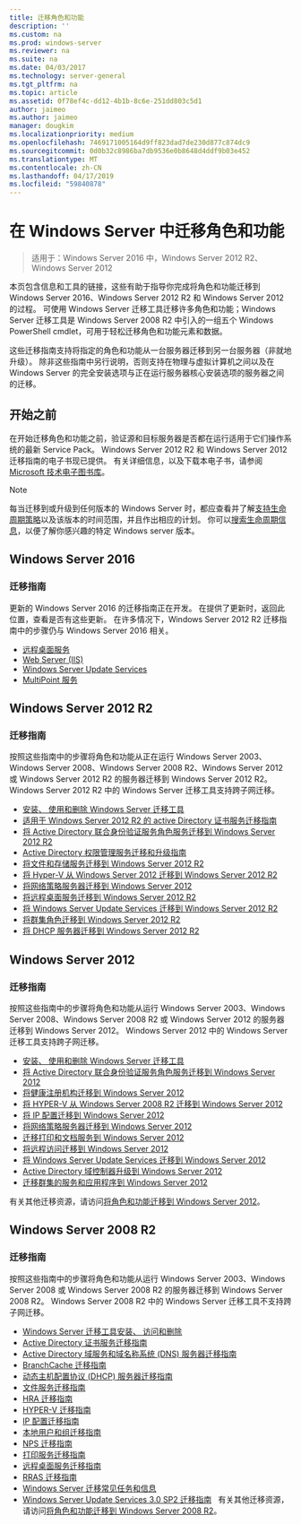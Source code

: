 ```yaml
---
title: 迁移角色和功能
description: ''
ms.custom: na
ms.prod: windows-server
ms.reviewer: na
ms.suite: na
ms.date: 04/03/2017
ms.technology: server-general
ms.tgt_pltfrm: na
ms.topic: article
ms.assetid: 0f78ef4c-dd12-4b1b-8c6e-251dd803c5d1
author: jaimeo
ms.author: jaimeo
manager: dougkim
ms.localizationpriority: medium
ms.openlocfilehash: 7469171005164d9ff823dad7de230d877c874dc9
ms.sourcegitcommit: 0d0b32c8986ba7db9536e0b8648d4ddf9b03e452
ms.translationtype: MT
ms.contentlocale: zh-CN
ms.lasthandoff: 04/17/2019
ms.locfileid: "59840878"
---
```

# <a name="migrating-roles-and-features-in-windows-server"></a>在 Windows Server 中迁移角色和功能

>适用于：Windows Server 2016 中，Windows Server 2012 R2、 Windows Server 2012

本页包含信息和工具的链接，这些有助于指导你完成将角色和功能迁移到 Windows Server 2016、Windows Server 2012 R2 和 Windows Server 2012 的过程。 可使用 Windows Server 迁移工具迁移许多角色和功能；Windows Server 迁移工具是 Windows Server 2008 R2 中引入的一组五个 Windows PowerShell cmdlet，可用于轻松迁移角色和功能元素和数据。

这些迁移指南支持将指定的角色和功能从一台服务器迁移到另一台服务器（非就地升级）。 除非这些指南中另行说明，否则支持在物理与虚拟计算机之间以及在 Windows Server 的完全安装选项与正在运行服务器核心安装选项的服务器之间的迁移。  

## <a name="before-you-begin"></a>开始之前

在开始迁移角色和功能之前，验证源和目标服务器是否都在运行适用于它们操作系统的最新 Service Pack。
Windows Server 2012 R2 和 Windows Server 2012 迁移指南的电子书现已提供。 有关详细信息，以及下载本电子书，请参阅 [Microsoft 技术电子图书库](https://social.technet.microsoft.com/wiki/contents/articles/11608.e-book-gallery-for-microsoft-technologies.aspx#MigrateRoles)。 

>[!NOTE]
>每当迁移到或升级到任何版本的 Windows Server 时，都应查看并了解[支持生命周期策略](https://support.microsoft.com/lifecycle)以及该版本的时间范围，并且作出相应的计划。 你可以[搜索生命周期信息](https://support.microsoft.com/lifecycle)，以便了解你感兴趣的特定 Windows server 版本。
 
## <a name="windows-server-2016"></a>Windows Server 2016

### <a name="migration-guides"></a>迁移指南
更新的 Windows Server 2016 的迁移指南正在开发。 在提供了更新时，返回此位置，查看是否有这些更新。 在许多情况下，Windows Server 2012 R2 迁移指南中的步骤仍与 Windows Server 2016 相关。

- [远程桌面服务](https://technet.microsoft.com/windows-server-docs/compute/remote-desktop-services/migrate-rds-role-services)
- [Web Server (IIS)](https://www.iis.net/downloads/microsoft/web-deploy)
- [Windows Server Update Services](https://technet.microsoft.com/library/hh852339.aspx)
- [MultiPoint 服务](https://technet.microsoft.com/windows-server-docs/compute/remote-desktop-services/multipoint-services/multipoint-services-migrate)
 
## <a name="windows-server-2012-r2"></a>Windows Server 2012 R2

### <a name="migration-guides"></a>迁移指南
按照这些指南中的步骤将角色和功能从正在运行 Windows Server 2003、Windows Server 2008、Windows Server 2008 R2、Windows Server 2012 或 Windows Server 2012 R2 的服务器迁移到 Windows Server 2012 R2。 Windows Server 2012 R2 中的 Windows Server 迁移工具支持跨子网迁移。

- [安装、 使用和删除 Windows Server 迁移工具](https://technet.microsoft.com/library/jj134202.aspx)
- [适用于 Windows Server 2012 R2 的 active Directory 证书服务迁移指南](https://technet.microsoft.com/library/dn486797.aspx)
- [将 Active Directory 联合身份验证服务角色服务迁移到 Windows Server 2012 R2](https://technet.microsoft.com/library/dn486815.aspx)
- [Active Directory 权限管理服务迁移和升级指南](https://technet.microsoft.com/library/cc754277.aspx)
- [将文件和存储服务迁移到 Windows Server 2012 R2](https://technet.microsoft.com/library/dn479292.aspx)
- [将 Hyper-V 从 Windows Server 2012 迁移到 Windows Server 2012 R2](https://technet.microsoft.com/library/dn486799.aspx)
- [将网络策略服务器迁移到 Windows Server 2012](https://technet.microsoft.com/library/hh831652)
- [将远程桌面服务迁移到 Windows Server 2012 R2](https://technet.microsoft.com/library/dn479239.aspx)
- [将 Windows Server Update Services 迁移到 Windows Server 2012 R2](https://technet.microsoft.com/library/hh852339.aspx)
- [将群集角色迁移到 Windows Server 2012 R2](https://technet.microsoft.com/library/dn530779.aspx)
- [将 DHCP 服务器迁移到 Windows Server 2012 R2](https://technet.microsoft.com/library/dn495425.aspx)
 
## <a name="windows-server-2012"></a>Windows Server 2012

### <a name="migration-guides"></a>迁移指南
按照这些指南中的步骤将角色和功能从运行 Windows Server 2003、Windows Server 2008、Windows Server 2008 R2 或 Windows Server 2012 的服务器迁移到 Windows Server 2012。 Windows Server 2012 中的 Windows Server 迁移工具支持跨子网迁移。

- [安装、 使用和删除 Windows Server 迁移工具](https://technet.microsoft.com/library/jj134202)
- [将 Active Directory 联合身份验证服务角色服务迁移到 Windows Server 2012](https://technet.microsoft.com/library/jj647765)
- [将健康注册机构迁移到 Windows Server 2012](https://technet.microsoft.com/library/hh831513)
- [将 HYPER-V 从 Windows Server 2008 R2 迁移到 Windows Server 2012](https://technet.microsoft.com/library/jj574113)
- [将 IP 配置迁移到 Windows Server 2012](https://technet.microsoft.com/library/jj574133)
- [将网络策略服务器迁移到 Windows Server 2012](https://technet.microsoft.com/library/hh831652)
- [迁移打印和文档服务到 Windows Server 2012](https://technet.microsoft.com/library/jj134150)
- [将远程访问迁移到 Windows Server 2012](https://technet.microsoft.com/library/hh831423)
- [将 Windows Server Update Services 迁移到 Windows Server 2012](https://technet.microsoft.com/library/hh852339)
- [Active Directory 域控制器升级到 Windows Server 2012](https://technet.microsoft.com/library/hh994618.aspx)
- [迁移群集的服务和应用程序到 Windows Server 2012](https://technet.microsoft.com/library/dn486790.aspx)
 

有关其他迁移资源，请访问[将角色和功能迁移到 Windows Server 2012](https://technet.microsoft.com/library/jj134039)。

## <a name="windows-server-2008-r2"></a>Windows Server 2008 R2

### <a name="migration-guides"></a>迁移指南
按照这些指南中的步骤将角色和功能从运行 Windows Server 2003、Windows Server 2008 或 Windows Server 2008 R2 的服务器迁移到 Windows Server 2008 R2。 Windows Server 2008 R2 中的 Windows Server 迁移工具不支持跨子网迁移。

- [Windows Server 迁移工具安装、 访问和删除](https://technet.microsoft.com/library/dd379545)
- [Active Directory 证书服务迁移指南](https://technet.microsoft.com/library/ee126170)
- [Active Directory 域服务和域名称系统 (DNS) 服务器迁移指南](https://technet.microsoft.com/library/dd379558)
- [BranchCache 迁移指南](https://technet.microsoft.com/library/dd548365)
- [动态主机配置协议 (DHCP) 服务器迁移指南](https://technet.microsoft.com/library/dd379535)
- [文件服务迁移指南](https://technet.microsoft.com/library/dd379487)
- [HRA 迁移指南](https://technet.microsoft.com/library/ee791829)
- [HYPER-V 迁移指南](https://technet.microsoft.com/library/ee849855)
- [IP 配置迁移指南](https://technet.microsoft.com/library/dd379537)
- [本地用户和组迁移指南](https://technet.microsoft.com/library/dd379531)
- [NPS 迁移指南](https://technet.microsoft.com/library/ee791849)
- [打印服务迁移指南](https://technet.microsoft.com/library/dd379488)
- [远程桌面服务迁移指南](https://technet.microsoft.com/library/ff849223)
- [RRAS 迁移指南](https://technet.microsoft.com/library/ee822825)
- [Windows Server 迁移常见任务和信息](https://technet.microsoft.com/library/ff400258)
- [Windows Server Update Services 3.0 SP2 迁移指南](https://technet.microsoft.com/library/ee822826)  
有关其他迁移资源，请访问[将角色和功能迁移到 Windows Server 2008 R2](https://technet.microsoft.com/library/dd365353)。
